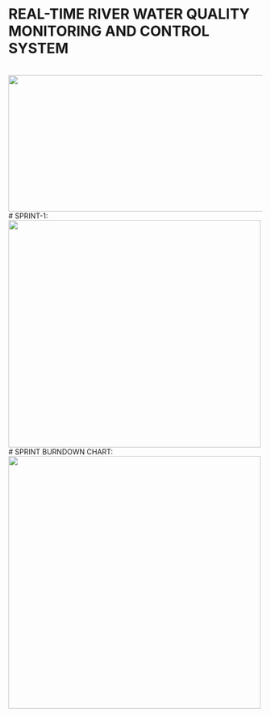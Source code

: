 # REAL-TIME RIVER WATER QUALITY MONITORING AND CONTROL SYSTEM
<br>
<img src='https://i.pinimg.com/originals/2e/71/95/2e7195e0763bb575a0c9eefbc00f5956.gif' width="980" height="270"></img>
<br>
# SPRINT-1:
<br>
<img src='https://miro.medium.com/max/1400/1*U67AIEa0LRk90P5oS3ELIA.gif' width="500" height="450">
<br>
# SPRINT BURNDOWN CHART:
<br>
<img src='https://user-images.githubusercontent.com/113123610/200161416-22e8cd20-6cd6-46c8-b25a-691c1fa8eb92.png' width="500" height="500">
<br>
     
